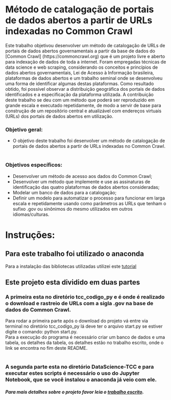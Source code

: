 # Método de catalogação de portais de dados abertos a partir de URLs indexadas no Common Crawl #
<p>       Este trabalho objetivou desenvolver um método de  catalogação de URLs de portais de dados abertos governamentais a partir  da base de dados do [Common Crawl] (https://commoncrawl.org) que é um projeto livre e aberto para indexação de dados de toda a internet. Foram empregadas técnicas de data science e web scraping, considerando  os conceitos e princípios de dados abertos governamentais, Lei de Acesso à Informação brasileira, plataformas de dados abertos e um trabalho seminal onde se desenvolveu uma forma de identificar algumas destas plataformas. Como resultado obtido, foi possível observar a distribuição geográfica dos portais de dados identificados e a especificação da plataforma utilizada. A contribuição deste trabalho  se deu com um método que poderá ser reproduzido em grande escala e executado repetidamente, de modo a servir de base para construção de um repositório central e atualizável com endereços virtuais (URLs) dos portais de dados abertos em utilização. </p>
<p>
 
 ### Objetivo geral: <br /> 
* O objetivo deste trabalho foi desenvolver um método de catalogação de portais de dados abertos a partir de URLs indexadas no Common Crawl.<br />
  <br />
 ### Objetivos específicos: <br />
  * Desenvolver um método de acesso aos dados do Common Crawl;<br />
  * Desenvolver um método que implemente e use  as assinaturas de identificação das quatro plataformas de dados abertos consideradas;<br />
  * Modelar um banco de dados para a catalogação;<br />
  * Definir um modelo para automatizar o processo para funcionar em larga escala e repetidamente usando como parâmetros as URLs que tenham o sufixo .gov ou sinônimos do mesmo utilizados em outros idiomas/culturas.<br />
</p>

<p>
 
 # Instruções: <br />
 ## Para este trabalho foi utilizado o anaconda <br />
 Para a instalação das bibliotecas utilizadas utilizei este [tutorial](http://blog.abraseucodigo.com.br/instalando-qualquer-versao-do-python-no-linux-macosx-utilizando-pyenv.html)
 ## Este projeto esta dividido em duas partes
 </p>
 <p>
 
 ### A primeira esta no diretório tcc_codigo_py e é onde é realizado o download e rastreio de URLs com a sigla .gov na base de dados do Common Crawl.
 </p>
 Para rodar a primeira parte após o download do projeto vá entre via terminal no diretório tcc_codigo_py lá deve ter o arquivo start.py se estiver digite o comando: python start.py. <br />
 Para a execução do programa é necessário criar um banco de dados e uma tabela, os detalhes da tabela, os detalhes estão no trabalho escrito, onde o link se encontra no fim deste README.  
 <br />
  
 <br />
 
 <p>
 
  ### A segunda parte esta no diretório DataScience-TCC e para executar estes scripts é necessário o uso do Jupyter Notebook, que se você instalou o anaconda já veio com ele.
  </p>
  <p>
 
  ##### Para mais detalhes sobre o projeto favor leia o [trabalho escrito](https://docs.google.com/document/d/1Rnm1o6pwQ0HBrMlZ0KMOCtn5zw-xkVKm0rUkhIT0Tqw/edit?usp=sharing).
</p>
